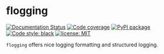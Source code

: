 # flogging
[![Documentation Status](https://readthedocs.org/projects/flogging/badge/?version=latest)](https://flogging.readthedocs.io/en/latest/?badge=latest)
[![Code coverage](https://codecov.io/github/fragiletech/flogging/coverage.svg)](https://codecov.io/github/fragiletech/flogging)
[![PyPI package](https://badgen.net/pypi/v/flogging)](https://pypi.org/project/flogging/)
[![Code style: black](https://img.shields.io/badge/code%20style-black-000000.svg)](https://github.com/ambv/black)
[![license: MIT](https://img.shields.io/badge/license-MIT-green.svg)](https://opensource.org/licenses/MIT)

`flogging` offers nice logging formatting and structured logging. 
